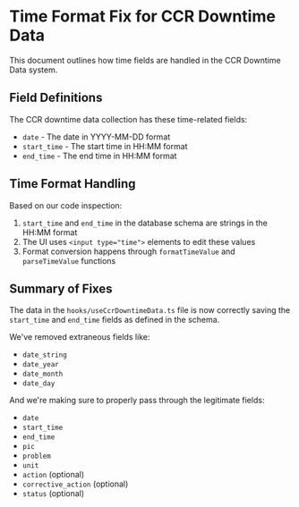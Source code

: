 # Time Format Fix for CCR Downtime Data

This document outlines how time fields are handled in the CCR Downtime Data system.

## Field Definitions

The CCR downtime data collection has these time-related fields:

- `date` - The date in YYYY-MM-DD format
- `start_time` - The start time in HH:MM format
- `end_time` - The end time in HH:MM format

## Time Format Handling

Based on our code inspection:

1. `start_time` and `end_time` in the database schema are strings in the HH:MM format
2. The UI uses `<input type="time">` elements to edit these values
3. Format conversion happens through `formatTimeValue` and `parseTimeValue` functions

## Summary of Fixes

The data in the `hooks/useCcrDowntimeData.ts` file is now correctly saving the `start_time` and `end_time` fields as defined in the schema.

We've removed extraneous fields like:

- `date_string`
- `date_year`
- `date_month`
- `date_day`

And we're making sure to properly pass through the legitimate fields:

- `date`
- `start_time`
- `end_time`
- `pic`
- `problem`
- `unit`
- `action` (optional)
- `corrective_action` (optional)
- `status` (optional)
